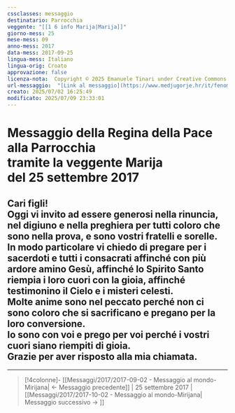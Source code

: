 ```yaml
---
cssclasses: messaggio
destinatario: Parrocchia
veggente: "[[1 6 info Marija|Marija]]"
giorno-mess: 25
mese-mess: 09
anno-mess: 2017
data-mess: 2017-09-25
lingua-mess: Italiano
lingua-orig: Croato
approvazione: false
licenza-nota:  Copyright © 2025 Emanuele Tinari under Creative Commons BY-NC-SA 4.0 https://creativecommons.org/licenses/by-nc-sa/4.0/
url-messaggio:  "[Link al messaggio](https://www.medjugorje.hr/it/fenomeno-di-medjugorje/messaggi-della-madonna/?datum=2017-9-25)"
creato: 2025/07/02 16:25:49
modificato: 2025/07/09 23:33:01
---
```


# Messaggio della Regina della Pace<br>alla Parrocchia<br>tramite la veggente Marija<br>del 25 settembre 2017

## Cari figli!<br>Oggi vi invito ad essere generosi nella rinuncia, nel digiuno e nella preghiera per tutti coloro che sono nella prova, e sono vostri fratelli e sorelle.<br>In modo particolare vi chiedo di pregare per i sacerdoti e tutti i consacrati affinché con più ardore amino Gesù, affinché lo Spirito Santo riempia i loro cuori con la gioia, affinché testimonino il Cielo e i misteri celesti.<br>Molte anime sono nel peccato perché non ci sono coloro che si sacrificano e pregano per la loro conversione.<br>Io sono con voi e prego per voi perché i vostri cuori siano riempiti di gioia.<br>Grazie per aver risposto alla mia chiamata.

***

> [!4colonne]- [[Messaggi/2017/2017-09-02 - Messaggio al mondo-Mirijana| ← Messaggio precedente]] | 25 settembre 2017 | [[Messaggi/2017/2017-10-02 - Messaggio al mondo-Mirijana| Messaggio successivo → ]]